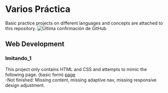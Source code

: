 # Varios Práctica
Basic practice projects on different languages and concepts are attached to this repository. 
![Última confirmación de GitHub](https://img.shields.io/github/last-commit/jucaicedoa/varios?style=plastic)
## Web Development
### Imitando_1
This project only contains HTML and CSS and attempts to mimic the following page. (basic form) [page](https://www.elian.codes) <br>
    -Not finished: Missing content, missing adaptive nav, missing responsive design adjustment.

